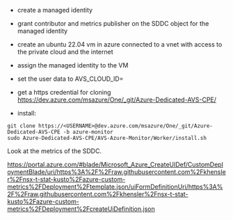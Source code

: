 - create a managed identity
- grant contributor and metrics publisher on the SDDC object for the managed identity
- create an ubuntu 22.04 vm in azure connected to a vnet with access to the private cloud and the internet
- assign the managed identity to the VM
- set the user data to AVS_CLOUD_ID=<AVS CLOUD RESOURCE ID>

- get a https credential for cloning https://dev.azure.com/msazure/One/_git/Azure-Dedicated-AVS-CPE/
- install:

`git clone https://<USERNAME>@dev.azure.com/msazure/One/_git/Azure-Dedicated-AVS-CPE -b azure-monitor`  
`sudo Azure-Dedicated-AVS-CPE/AVS-Azure-Monitor/Worker/install.sh`  

Look at the metrics of the SDDC.



https://portal.azure.com/#blade/Microsoft_Azure_CreateUIDef/CustomDeploymentBlade/uri/https%3A%2F%2Fraw.githubusercontent.com%2Fkhensler%2Fnsx-t-stat-kusto%2Fazure-custom-metrics%2FDeployment%2Ftemplate.json/uiFormDefinitionUri/https%3A%2F%2Fraw.githubusercontent.com%2Fkhensler%2Fnsx-t-stat-kusto%2Fazure-custom-metrics%2FDeployment%2FcreateUiDefinition.json